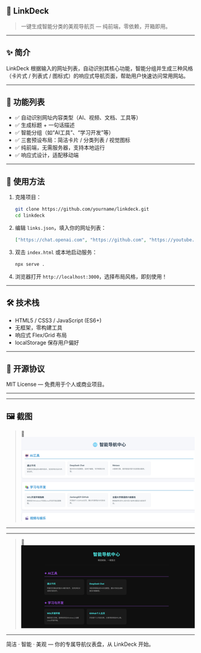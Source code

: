 ## 📌 LinkDeck

> 一键生成智能分类的美观导航页 — 纯前端，零依赖，开箱即用。

---

## ✨ 简介

LinkDeck 根据输入的网址列表，自动识别其核心功能，智能分组并生成三种风格（卡片式 / 列表式 / 图标式）的响应式导航页面，帮助用户快速访问常用网站。

---

## 🧰 功能列表

- ✅ 自动识别网址内容类型（AI、视频、文档、工具等）
- ✅ 生成标题 + 一句话描述
- ✅ 智能分组（如“AI工具”、“学习开发”等）
- ✅ 三套预设布局：简洁卡片 / 分类列表 / 视觉图标
- ✅ 纯前端，无需服务器，支持本地运行
- ✅ 响应式设计，适配移动端

---

## 🚀 使用方法

1. 克隆项目：
   ```bash
   git clone https://github.com/yourname/linkdeck.git
   cd linkdeck
   ```

2. 编辑 `links.json`，填入你的网址列表：
   ```json
   ["https://chat.openai.com", "https://github.com", "https://youtube.com"]
   ```

3. 双击 `index.html` 或本地启动服务：
   ```bash
   npx serve .
   ```

4. 浏览器打开 `http://localhost:3000`，选择布局风格，即刻使用！

---

## 🛠️ 技术栈

- HTML5 / CSS3 / JavaScript (ES6+)
- 无框架，零构建工具
- 响应式 Flex/Grid 布局
- localStorage 保存用户偏好

---

## 📄 开源协议

MIT License — 免费用于个人或商业项目。

---

---

## 🖼️ 截图

> 📸 ![界面截图](figs/sample1.jpg)

---

---


> 📸 ![界面截图](figs/sample2.jpg)

---

简洁 · 智能 · 美观 — 你的专属导航仪表盘，从 LinkDeck 开始。
